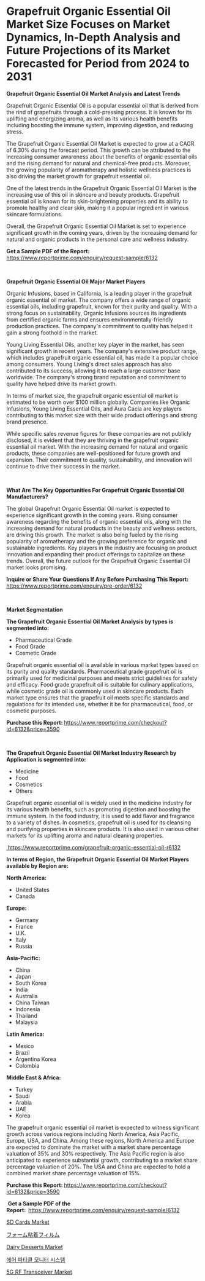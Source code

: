 <p><h1>Grapefruit Organic Essential Oil Market Size Focuses on Market Dynamics, In-Depth Analysis and Future Projections of its Market Forecasted for Period from 2024 to 2031</h1></p><p><strong>Grapefruit Organic Essential Oil Market Analysis and Latest Trends</strong></p>
<p><p>Grapefruit Organic Essential Oil is a popular essential oil that is derived from the rind of grapefruits through a cold-pressing process. It is known for its uplifting and energizing aroma, as well as its various health benefits including boosting the immune system, improving digestion, and reducing stress.</p><p>The Grapefruit Organic Essential Oil Market is expected to grow at a CAGR of 6.30% during the forecast period. This growth can be attributed to the increasing consumer awareness about the benefits of organic essential oils and the rising demand for natural and chemical-free products. Moreover, the growing popularity of aromatherapy and holistic wellness practices is also driving the market growth for grapefruit essential oil.</p><p>One of the latest trends in the Grapefruit Organic Essential Oil Market is the increasing use of this oil in skincare and beauty products. Grapefruit essential oil is known for its skin-brightening properties and its ability to promote healthy and clear skin, making it a popular ingredient in various skincare formulations.</p><p>Overall, the Grapefruit Organic Essential Oil Market is set to experience significant growth in the coming years, driven by the increasing demand for natural and organic products in the personal care and wellness industry.</p></p>
<p><strong>Get a Sample PDF of the Report:&nbsp;</strong> <a href="https://www.reportprime.com/enquiry/request-sample/6132">https://www.reportprime.com/enquiry/request-sample/6132</a></p>
<p>&nbsp;</p>
<p><strong>Grapefruit Organic Essential Oil Major Market Players</strong></p>
<p><p>Organic Infusions, based in California, is a leading player in the grapefruit organic essential oil market. The company offers a wide range of organic essential oils, including grapefruit, known for their purity and quality. With a strong focus on sustainability, Organic Infusions sources its ingredients from certified organic farms and ensures environmentally-friendly production practices. The company's commitment to quality has helped it gain a strong foothold in the market.</p><p>Young Living Essential Oils, another key player in the market, has seen significant growth in recent years. The company's extensive product range, which includes grapefruit organic essential oil, has made it a popular choice among consumers. Young Living's direct sales approach has also contributed to its success, allowing it to reach a large customer base worldwide. The company's strong brand reputation and commitment to quality have helped drive its market growth.</p><p>In terms of market size, the grapefruit organic essential oil market is estimated to be worth over $100 million globally. Companies like Organic Infusions, Young Living Essential Oils, and Aura Cacia are key players contributing to this market size with their wide product offerings and strong brand presence.</p><p>While specific sales revenue figures for these companies are not publicly disclosed, it is evident that they are thriving in the grapefruit organic essential oil market. With the increasing demand for natural and organic products, these companies are well-positioned for future growth and expansion. Their commitment to quality, sustainability, and innovation will continue to drive their success in the market.</p></p>
<p>&nbsp;</p>
<p><strong>What Are The Key Opportunities For Grapefruit Organic Essential Oil Manufacturers?</strong></p>
<p><p>The global Grapefruit Organic Essential Oil market is expected to experience significant growth in the coming years. Rising consumer awareness regarding the benefits of organic essential oils, along with the increasing demand for natural products in the beauty and wellness sectors, are driving this growth. The market is also being fueled by the rising popularity of aromatherapy and the growing preference for organic and sustainable ingredients. Key players in the industry are focusing on product innovation and expanding their product offerings to capitalize on these trends. Overall, the future outlook for the Grapefruit Organic Essential Oil market looks promising.</p></p>
<p><strong>Inquire or Share Your Questions If Any Before Purchasing This Report:</strong> <a href="https://www.reportprime.com/enquiry/pre-order/6132">https://www.reportprime.com/enquiry/pre-order/6132</a></p>
<p>&nbsp;</p>
<p><strong>Market Segmentation</strong></p>
<p><strong>The Grapefruit Organic Essential Oil Market Analysis by types is segmented into:</strong></p>
<p><ul><li>Pharmaceutical Grade</li><li>Food Grade</li><li>Cosmetic Grade</li></ul></p>
<p><p>Grapefruit organic essential oil is available in various market types based on its purity and quality standards. Pharmaceutical grade grapefruit oil is primarily used for medicinal purposes and meets strict guidelines for safety and efficacy. Food grade grapefruit oil is suitable for culinary applications, while cosmetic grade oil is commonly used in skincare products. Each market type ensures that the grapefruit oil meets specific standards and regulations for its intended use, whether it be for pharmaceutical, food, or cosmetic purposes.</p></p>
<p><strong>Purchase this Report:&nbsp;</strong><a href="https://www.reportprime.com/checkout?id=6132&price=3590">https://www.reportprime.com/checkout?id=6132&price=3590</a></p>
<p>&nbsp;</p>
<p><strong>The Grapefruit Organic Essential Oil Market Industry Research by Application is segmented into:</strong></p>
<p><ul><li>Medicine</li><li>Food</li><li>Cosmetics</li><li>Others</li></ul></p>
<p><p>Grapefruit organic essential oil is widely used in the medicine industry for its various health benefits, such as promoting digestion and boosting the immune system. In the food industry, it is used to add flavor and fragrance to a variety of dishes. In cosmetics, grapefruit oil is used for its cleansing and purifying properties in skincare products. It is also used in various other markets for its uplifting aroma and natural cleaning properties.</p></p>
<p><a href="https://www.reportprime.com/grapefruit-organic-essential-oil-r6132">&nbsp;https://www.reportprime.com/grapefruit-organic-essential-oil-r6132</a></p>
<p><strong>In terms of Region, the Grapefruit Organic Essential Oil Market Players available by Region are:</strong></p>
<p>
    <p> <strong> North America: </strong>
        <ul>
            <li>United States</li>
            <li>Canada</li>
        </ul>
        </p> 
    <p> <strong> Europe: </strong>
        <ul>
            <li>Germany</li>
            <li>France</li>
            <li>U.K.</li>
            <li>Italy</li>
            <li>Russia</li>
        </ul>
        </p> 
    <p> <strong> Asia-Pacific: </strong>
        <ul>
            <li>China</li>
            <li>Japan</li>
            <li>South Korea</li>
            <li>India</li>
            <li>Australia</li>
            <li>China Taiwan</li>
            <li>Indonesia</li>
            <li>Thailand</li>
            <li>Malaysia</li>
        </ul>
        </p> 
    <p> <strong> Latin America: </strong>
        <ul>
            <li>Mexico</li>
            <li>Brazil</li>
            <li>Argentina Korea</li>
            <li>Colombia</li>
        </ul>
        </p> 
    <p> <strong> Middle East & Africa: </strong>
        <ul>
            <li>Turkey</li>
            <li>Saudi</li>
            <li>Arabia</li>
            <li>UAE</li>
            <li>Korea</li>
        </ul>
    </p>
    </p>
<p><p>The grapefruit organic essential oil market is expected to witness significant growth across various regions including North America, Asia Pacific, Europe, USA, and China. Among these regions, North America and Europe are expected to dominate the market with a market share percentage valuation of 35% and 30% respectively. The Asia Pacific region is also anticipated to experience substantial growth, contributing to a market share percentage valuation of 20%. The USA and China are expected to hold a combined market share percentage valuation of 15%.</p></p>
<p><strong>Purchase this Report: </strong><a href="https://www.reportprime.com/checkout?id=6132&price=3590">https://www.reportprime.com/checkout?id=6132&price=3590</a></p>
<p>&nbsp;<strong>Get a Sample PDF of the Report:&nbsp;&nbsp;</strong><a href="https://www.reportprime.com/enquiry/request-sample/6132">https://www.reportprime.com/enquiry/request-sample/6132</a></p>
<p><strong></strong></p>
<p><p><a href="https://www.linkedin.com/pulse/sd-cards-market-global-regional-analysis-2024-2031-bfx5c?trackingId=xUTizcukRBSScedzcHcaow%3D%3D">SD Cards Market</a></p><p><a href="https://github.com/mohamedbakry57/Market-Research-Report-List-5/blob/main/105419484562.md">フォーム粘着フィルム</a></p><p><a href="https://github.com/markusgodoy/Market-Research-Report-List-5/blob/main/dairy-desserts-market.md">Dairy Desserts Market</a></p><p><a href="https://github.com/laholand/Market-Research-Report-List-6/blob/main/4316904104804.md">에어 파티클 모니터 시스템</a></p><p><a href="https://www.linkedin.com/pulse/global-5g-rf-transceiver-market-focus-application-end-use-ywfif?trackingId=CmRfhtgpQg%2BpELb%2Bohxr7Q%3D%3D">5G RF Transceiver Market</a></p></p>